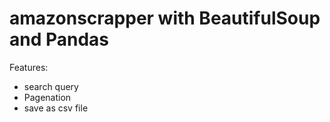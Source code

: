 # amazonscrapper with BeautifulSoup and Pandas
Features:
- search query
- Pagenation
- save as csv file
